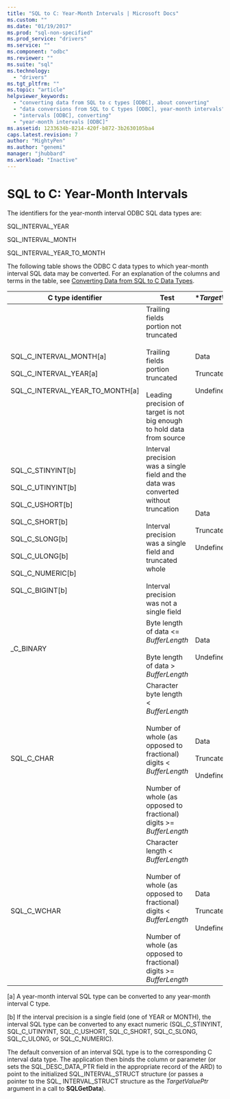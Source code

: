 ```yaml
---
title: "SQL to C: Year-Month Intervals | Microsoft Docs"
ms.custom: ""
ms.date: "01/19/2017"
ms.prod: "sql-non-specified"
ms.prod_service: "drivers"
ms.service: ""
ms.component: "odbc"
ms.reviewer: ""
ms.suite: "sql"
ms.technology: 
  - "drivers"
ms.tgt_pltfrm: ""
ms.topic: "article"
helpviewer_keywords: 
  - "converting data from SQL to c types [ODBC], about converting"
  - "data conversions from SQL to C types [ODBC], year-month intervals"
  - "intervals [ODBC], converting"
  - "year-month intervals [ODBC]"
ms.assetid: 1233634b-8214-420f-b872-3b2630105ba4
caps.latest.revision: 7
author: "MightyPen"
ms.author: "genemi"
manager: "jhubbard"
ms.workload: "Inactive"
---
```

# SQL to C: Year-Month Intervals
The identifiers for the year-month interval ODBC SQL data types are:  
  
 SQL_INTERVAL_YEAR  
  
 SQL_INTERVAL_MONTH  
  
 SQL_INTERVAL_YEAR_TO_MONTH  
  
 The following table shows the ODBC C data types to which year-month interval SQL data may be converted. For an explanation of the columns and terms in the table, see [Converting Data from SQL to C Data Types](../../../odbc/reference/appendixes/converting-data-from-sql-to-c-data-types.md).  
  
|C type identifier|Test|**TargetValuePtr*|**StrLen_or_IndPtr*|SQLSTATE|  
|-----------------------|----------|------------------------|----------------------------|--------------|  
|SQL_C_INTERVAL_MONTH[a]<br /><br /> SQL_C_INTERVAL_YEAR[a]<br /><br /> SQL_C_INTERVAL_YEAR_TO_MONTH[a]|Trailing fields portion not truncated<br /><br /> Trailing fields portion truncated<br /><br /> Leading precision of target is not big enough to hold data from source|Data<br /><br /> Truncated data<br /><br /> Undefined|Length of data in bytes<br /><br /> Length of data in bytes<br /><br /> Undefined|n/a<br /><br /> 01S07<br /><br /> 22015|  
|SQL_C_STINYINT[b]<br /><br /> SQL_C_UTINYINT[b]<br /><br /> SQL_C_USHORT[b]<br /><br /> SQL_C_SHORT[b]<br /><br /> SQL_C_SLONG[b]<br /><br /> SQL_C_ULONG[b]<br /><br /> SQL_C_NUMERIC[b]<br /><br /> SQL_C_BIGINT[b]|Interval precision was a single field and the data was converted without truncation<br /><br /> Interval precision was a single field and truncated whole<br /><br /> Interval precision was not a single field|Data<br /><br /> Truncated  data<br /><br /> Undefined|Size of the C data type<br /><br /> Length of data in bytes<br /><br /> Size of the C data type|n/a<br /><br /> 22003<br /><br /> 22015|  
_C_BINARY|Byte length of data <= *BufferLength*<br /><br /> Byte length of data > *BufferLength*|Data<br /><br /> Undefined|Length of data in bytes<br /><br /> Undefined|n/a<br /><br /> 22003|  
|SQL_C_CHAR|Character byte length < *BufferLength*<br /><br /> Number of whole  (as opposed to fractional) digits < *BufferLength*<br /><br /> Number of whole  (as opposed to fractional) digits >= *BufferLength*|Data<br /><br /> Truncated data<br /><br /> Undefined|Size of the C data type<br /><br /> Size of the C data type<br /><br /> Undefined|n/a<br /><br /> 01004<br /><br /> 22003|  
|SQL_C_WCHAR|Character length < *BufferLength*<br /><br /> Number of whole  (as opposed to fractional) digits < *BufferLength*<br /><br /> Number of whole  (as opposed to fractional) digits >= *BufferLength*|Data<br /><br /> Truncated data<br /><br /> Undefined|Size of the C data type<br /><br /> Size of the C data type<br /><br /> Undefined|n/a<br /><br /> 01004<br /><br /> 22003|  
  
 [a]   A year-month interval SQL type can be converted to any year-month interval C type.  
  
 [b]   If the interval precision is a single field (one of YEAR or MONTH), the interval SQL type can be converted to any exact numeric (SQL_C_STINYINT, SQL_C_UTINYINT, SQL_C_USHORT, SQL_C_SHORT, SQL_C_SLONG, SQL_C_ULONG, or SQL_C_NUMERIC).  
  
 The default conversion of an interval SQL type is to the corresponding C interval data type. The application then binds the column or parameter (or sets the SQL_DESC_DATA_PTR field in the appropriate record of the ARD) to point to the initialized SQL_INTERVAL_STRUCT structure (or passes a pointer to the SQL_ INTERVAL_STRUCT structure as the *TargetValuePtr* argument in a call to **SQLGetData**).
